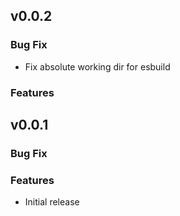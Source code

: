 ## v0.0.2

### Bug Fix

- Fix absolute working dir for esbuild

### Features

## v0.0.1

### Bug Fix

### Features

- Initial release

